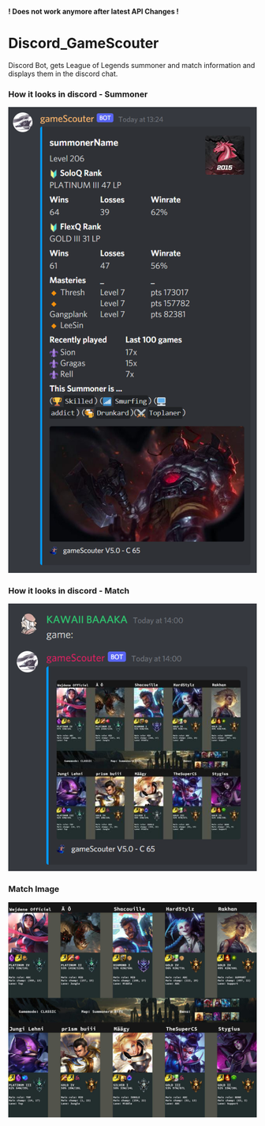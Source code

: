 **! Does not work anymore after latest API Changes !** 

# Discord_GameScouter
Discord Bot, gets League of Legends summoner and match information and displays them in the discord chat.


### How it looks in discord - Summoner
![screenshot of the bot in discord](https://github.com/BAAAKA/Discord_GameScouter/blob/master/images/summonerImage2.PNG)


### How it looks in discord - Match
![screenshot of the bot in discord](https://github.com/BAAAKA/Discord_GameScouter/blob/master/images/gameImage2.PNG)


### Match Image
![match image](https://github.com/BAAAKA/Discord_GameScouter/blob/master/images/matchImage2.png)
